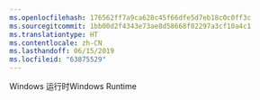 ```yaml
---
ms.openlocfilehash: 176562ff7a9ca628c45f66dfe5d7eb18c0c0ff3c
ms.sourcegitcommit: 1bb00d2f4343e73ae8d58668f02297a3cf10a4c1
ms.translationtype: HT
ms.contentlocale: zh-CN
ms.lasthandoff: 06/15/2019
ms.locfileid: "63875529"
---
```

<span data-ttu-id="5acb3-101">Windows 运行时</span><span class="sxs-lookup"><span data-stu-id="5acb3-101">Windows Runtime</span></span>